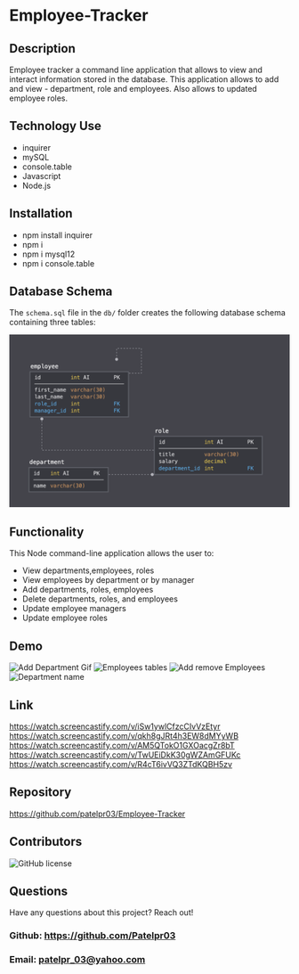 # Employee-Tracker

## Description
Employee tracker a command line application that allows to view and interact information stored in the database.
This application allows to add and view - department, role and employees. Also allows to updated employee roles.

## Technology Use
* inquirer
* mySQL
* console.table
* Javascript
* Node.js

## Installation
* npm install inquirer
* npm i
* npm i mysql12
* npm i console.table

## Database Schema

The `schema.sql` file in the `db/` folder creates the following database schema containing three tables:

![Database Schema](./assets/images/schema.png)
## Functionality

This Node command-line application allows the user to:

  * View departments,employees, roles 
  * View employees by department or by manager
  * Add departments, roles, employees
  * Delete departments, roles, and employees
  * Update employee managers
  * Update employee roles
  
## Demo

![Add Department Gif](./assets/images/Add-Deparment.gif)
![Employees tables](./assets/images/Employee-tables.gif)
![Add remove Employees](./assets/images/Add-remove-employees.gif)
![Department name](./assets/images/Department_names.gif)

## Link
https://watch.screencastify.com/v/iSw1ywlCfzcCIvVzEtyr
https://watch.screencastify.com/v/qkh8gJRt4h3EW8dMYyWB
https://watch.screencastify.com/v/AM5QTokO1GXOacgZr8bT
https://watch.screencastify.com/v/TwUEiDkK30gWZAmGFUKc
https://watch.screencastify.com/v/R4cT6ivVQ3ZTdKQBH5zv


## Repository

https://github.com/patelpr03/Employee-Tracker

## Contributors

![GitHub license](https://img.shields.io/badge/Made%20by-%40Priti-orange)

## Questions

Have any questions about this project? Reach out! <br>
### Github: https://github.com/Patelpr03 
### Email: patelpr_03@yahoo.com